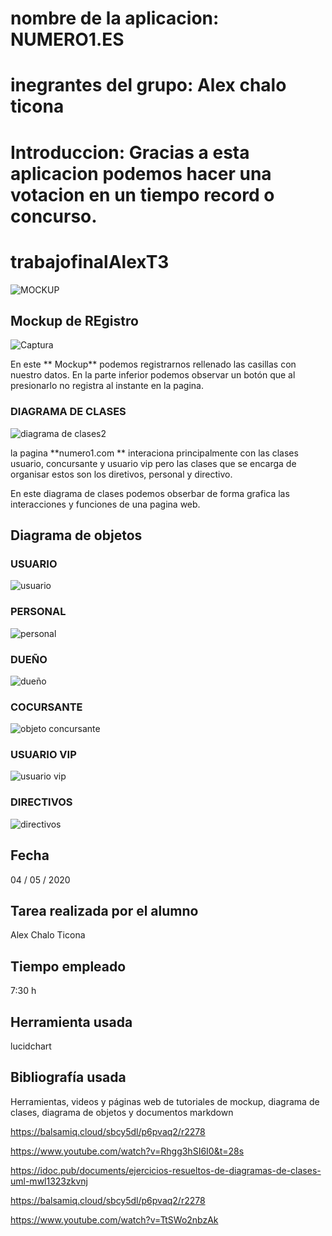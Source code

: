 
# nombre de la aplicacion: NUMERO1.ES

# inegrantes del grupo: Alex chalo ticona

# Introduccion: Gracias a esta aplicacion podemos hacer una votacion en un tiempo record o concurso.



# trabajofinalAlexT3

![MOCKUP](https://user-images.githubusercontent.com/56443132/81229372-fb0b5100-8fef-11ea-858d-16d2d209158a.JPG)




##  Mockup de REgistro ##


![Captura](https://user-images.githubusercontent.com/56443132/81225990-6baf6f00-8fea-11ea-83b9-4ffe4ffecf3a.JPG)



En este ** Mockup** podemos registrarnos rellenado las casillas con nuestro datos.
En la parte inferior podemos observar un botón que  al presionarlo no registra al instante en la pagina.

  ### DIAGRAMA DE CLASES ###

![diagrama de clases2](https://user-images.githubusercontent.com/56443132/81226135-a3b6b200-8fea-11ea-8799-9704156c0d3d.JPG)

la pagina **numero1.com ** interaciona principalmente con las clases usuario, concursante y usuario vip pero las clases  que se encarga de organisar estos son los diretivos, personal y directivo.

En este diagrama de clases podemos obserbar de forma grafica las interacciones y funciones de una pagina web.

## Diagrama de objetos ##

### USUARIO

![usuario](https://user-images.githubusercontent.com/56443132/81226517-440cd680-8feb-11ea-92c1-4597e42fbd60.JPG)




### PERSONAL

![personal](https://user-images.githubusercontent.com/56443132/81226636-74547500-8feb-11ea-94e1-7ad0e0981f12.JPG)

### DUEÑO
![dueño](https://user-images.githubusercontent.com/56443132/81226611-64d52c00-8feb-11ea-9337-daeb278983d0.JPG)

### COCURSANTE

![objeto concursante](https://user-images.githubusercontent.com/56443132/81226741-9cdc6f00-8feb-11ea-8c0e-d3058bb4a5c0.JPG)

### USUARIO VIP

![usuario vip](https://user-images.githubusercontent.com/56443132/81226683-8504eb00-8feb-11ea-8fc1-14789d793a3c.JPG)

### DIRECTIVOS

![directivos](https://user-images.githubusercontent.com/56443132/81226707-8d5d2600-8feb-11ea-835d-5eae843298d0.JPG)



## Fecha ##
04 / 05 / 2020
## Tarea realizada por el alumno ##
Alex Chalo Ticona
## Tiempo empleado ##
7:30 h
## Herramienta usada ##
lucidchart
## Bibliografía usada ##
Herramientas, videos y páginas web de  tutoriales de   mockup, diagrama de clases, diagrama de objetos y documentos markdown

https://balsamiq.cloud/sbcy5dl/p6pvaq2/r2278

https://www.youtube.com/watch?v=Rhgg3hSI6I0&t=28s

https://idoc.pub/documents/ejercicios-resueltos-de-diagramas-de-clases-uml-mwl1323zkvnj

https://balsamiq.cloud/sbcy5dl/p6pvaq2/r2278

https://www.youtube.com/watch?v=TtSWo2nbzAk   

